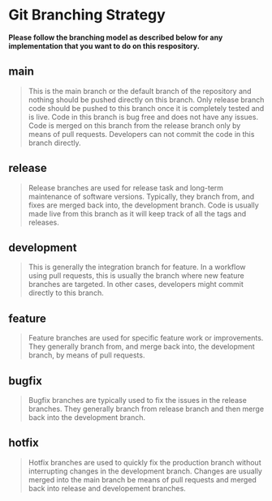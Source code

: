 # Git Branching Strategy

**Please follow the branching model as described below for any implementation that you want to do on this respository.**

## **main**
> This is the main branch or the default branch of the repository and nothing should be pushed directly on this branch. Only release branch code should be pushed to this branch once it is completely tested and is live. Code in this branch is bug free and does not have any issues. Code is merged on this branch from the release branch only by means of pull requests. Developers can not commit the code in this branch directly.

## **release**
> Release branches are used for release task and long-term maintenance of software versions. Typically, they branch from, and fixes are merged back into, the development branch. Code is usually made live from this branch as it will keep track of all the tags and releases.

## **development**
> This is generally the integration branch for feature. In a workflow using pull requests, this is usually the branch where new feature branches are targeted. In other cases, developers might commit directly to this branch.

## **feature**
> Feature branches are used for specific feature work or improvements. They generally branch from, and merge back into, the development branch, by means of pull requests. 

## **bugfix**
> Bugfix branches are typically used to fix the issues in the release branches. They generally branch from release branch and then merge back into the development branch.

## **hotfix**
> Hotfix branches are used to quickly fix the production branch without interrupting changes in the development branch. Changes are usually merged into the main branch be means of pull requests and merged back into release and developement branches.

